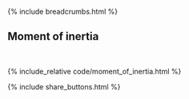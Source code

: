 {% include breadcrumbs.html %}

## Moment of inertia
<div class="header_line"><br/></div>

{% include_relative code/moment_of_inertia.html %}

<p style="clear: both;"></p>

{% include share_buttons.html %}